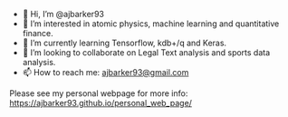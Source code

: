 - 👋 Hi, I’m @ajbarker93
- 👀 I’m interested in atomic physics, machine learning and quantitative finance.
- 🌱 I’m currently learning Tensorflow, kdb+/q and Keras.
- 💞️ I’m looking to collaborate on Legal Text analysis and sports data analysis.
- 📫 How to reach me: ajbarker93@gmail.com

Please see my personal webpage for more info: https://ajbarker93.github.io/personal_web_page/
